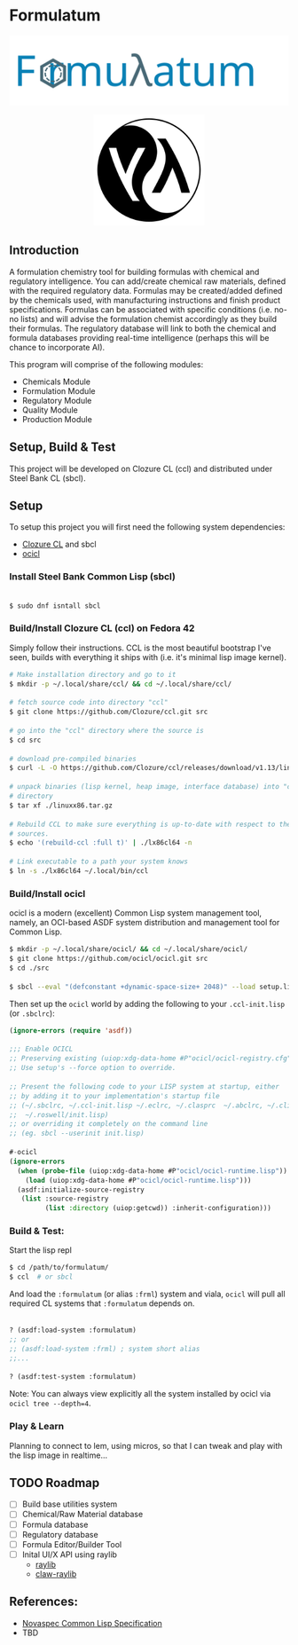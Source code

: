 # Formulatum

<p align="center">
  <img src="assets/formulatum-logo.svg" width="800" />
</p>

<p align="center">
  <img src="assets/cl-yin-yang-logo_512.png" width="200" />
</p>


## Introduction

A formulation chemistry tool for building formulas with chemical and regulatory 
intelligence. You can add/create chemical raw materials, defined with the 
required regulatory data. Formulas may be created/added defined by the chemicals 
used, with manufacturing instructions and finish product specifications. 
Formulas can be associated with specific conditions (i.e. no-no lists) and will 
advise the formulation chemist accordingly as they build their formulas. The 
regulatory database will link to both the chemical and formula databases 
providing real-time intelligence (perhaps this will be chance to incorporate AI).

This program will comprise of the following modules:

 - Chemicals Module
 - Formulation Module
 - Regulatory Module
 - Quality Module
 - Production Module

## Setup, Build & Test

This project will be developed on Clozure CL (ccl) and distributed under Steel 
Bank CL (sbcl).


## Setup

To setup this project you will first need the following system dependencies:
 - [Clozure CL](https://github.com/Clozure/ccl) and sbcl
 - [ocicl](https://github.com/ocicl/ocicl)


### Install Steel Bank Common Lisp (sbcl)

```bash

$ sudo dnf isntall sbcl

```


### Build/Install Clozure CL (ccl) on Fedora 42

Simply follow their instructions. CCL is the most beautiful bootstrap I've seen,
builds with everything it ships with (i.e. it's minimal lisp image kernel).

```bash
# Make installation directory and go to it
$ mkdir -p ~/.local/share/ccl/ && cd ~/.local/share/ccl/

# fetch source code into directory "ccl"
$ git clone https://github.com/Clozure/ccl.git src

# go into the "ccl" directory where the source is
$ cd src

# download pre-compiled binaries
$ curl -L -O https://github.com/Clozure/ccl/releases/download/v1.13/linuxx86.tar.gz

# unpack binaries (lisp kernel, heap image, interface database) into "ccl" 
# directory
$ tar xf ./linuxx86.tar.gz

# Rebuild CCL to make sure everything is up-to-date with respect to the current 
# sources.
$ echo '(rebuild-ccl :full t)' | ./lx86cl64 -n

# Link executable to a path your system knows
$ ln -s ./lx86cl64 ~/.local/bin/ccl
```


### Build/Install ocicl

ocicl is a modern (excellent) Common Lisp system management tool, namely,
an OCI-based ASDF system distribution and management tool for Common Lisp.

```bash
$ mkdir -p ~/.local/share/ocicl/ && cd ~/.local/share/ocicl/
$ git clone https://github.com/ocicl/ocicl.git src
$ cd ./src

$ sbcl --eval "(defconstant +dynamic-space-size+ 2048)" --load setup.lisp
```

Then set up the `ocicl` world by adding the following to your `.ccl-init.lisp`
(or `.sbclrc`):

```lisp
(ignore-errors (require 'asdf))

;;; Enable OCICL
;; Preserving existing (uiop:xdg-data-home #P"ocicl/ocicl-registry.cfg")
;; Use setup's --force option to override.

;; Present the following code to your LISP system at startup, either
;; by adding it to your implementation's startup file
;; (~/.sbclrc, ~/.ccl-init.lisp ~/.eclrc, ~/.clasprc  ~/.abclrc, ~/.clinit.cl,
;;  ~/.roswell/init.lisp)
;; or overriding it completely on the command line
;; (eg. sbcl --userinit init.lisp)

#-ocicl
(ignore-errors
  (when (probe-file (uiop:xdg-data-home #P"ocicl/ocicl-runtime.lisp"))
    (load (uiop:xdg-data-home #P"ocicl/ocicl-runtime.lisp")))
  (asdf:initialize-source-registry
   (list :source-registry
         (list :directory (uiop:getcwd)) :inherit-configuration)))
```


### Build & Test:

Start the lisp repl

```bash
$ cd /path/to/formulatum/
$ ccl  # or sbcl
```

And load the `:formulatum` (or alias `:frml`) system and viala, `ocicl` will
pull all required CL systems that `:formulatum` depends on.

```lisp

? (asdf:load-system :formulatum)
;; or
;; (asdf:load-system :frml) ; system short alias
;;...

? (asdf:test-system :formulatum)

```

Note: You can always view explicitly all the system installed by ocicl via
`ocicl tree --depth=4`.


### Play & Learn

Planning to connect to lem, using micros, so that I can tweak and play with
the lisp image in realtime...


## TODO Roadmap

 - [ ] Build base utilities system
 - [ ] Chemical/Raw Material database
 - [ ] Formula database
 - [ ] Regulatory database
 - [ ] Formula Editor/Builder Tool
 - [ ] Inital UI/X API using raylib
   - [raylib](https://github.com/raysan5/raylib)
   - [claw-raylib](https://github.com/bohonghuang/claw-raylib)


## References:

 - [Novaspec Common Lisp Specification](https://novaspec.org/cl/)
 - TBD
